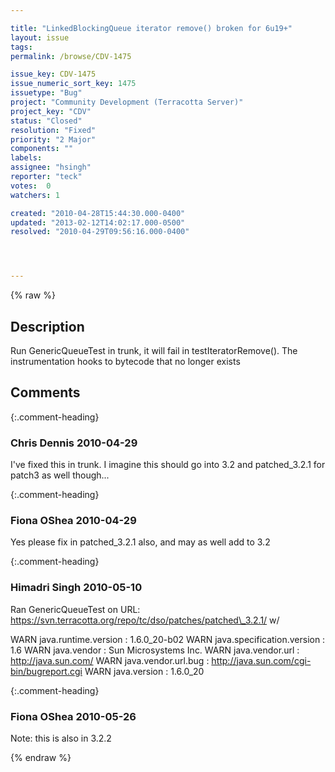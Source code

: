 ```yaml
---

title: "LinkedBlockingQueue iterator remove() broken for 6u19+"
layout: issue
tags: 
permalink: /browse/CDV-1475

issue_key: CDV-1475
issue_numeric_sort_key: 1475
issuetype: "Bug"
project: "Community Development (Terracotta Server)"
project_key: "CDV"
status: "Closed"
resolution: "Fixed"
priority: "2 Major"
components: ""
labels: 
assignee: "hsingh"
reporter: "teck"
votes:  0
watchers: 1

created: "2010-04-28T15:44:30.000-0400"
updated: "2013-02-12T14:02:17.000-0500"
resolved: "2010-04-29T09:56:16.000-0400"




---
```


{% raw %}

## Description

<div markdown="1" class="description">

Run GenericQueueTest in trunk, it will fail in testIteratorRemove(). The instrumentation hooks to bytecode that no longer exists


</div>

## Comments


{:.comment-heading}
### **Chris Dennis** <span class="date">2010-04-29</span>

<div markdown="1" class="comment">

I've fixed this in trunk.  I imagine this should go into 3.2 and patched\_3.2.1 for patch3 as well though...

</div>


{:.comment-heading}
### **Fiona OShea** <span class="date">2010-04-29</span>

<div markdown="1" class="comment">

Yes please fix in patched\_3.2.1 also, and may as well add to 3.2

</div>


{:.comment-heading}
### **Himadri Singh** <span class="date">2010-05-10</span>

<div markdown="1" class="comment">

Ran GenericQueueTest on URL: https://svn.terracotta.org/repo/tc/dso/patches/patched\_3.2.1/ w/

WARN     java.runtime.version                  : 1.6.0\_20-b02
WARN     java.specification.version            : 1.6
WARN     java.vendor                           : Sun Microsystems Inc.
WARN     java.vendor.url                       : http://java.sun.com/
WARN     java.vendor.url.bug                   : http://java.sun.com/cgi-bin/bugreport.cgi
WARN     java.version                          : 1.6.0\_20

</div>


{:.comment-heading}
### **Fiona OShea** <span class="date">2010-05-26</span>

<div markdown="1" class="comment">

Note: this is also in 3.2.2

</div>



{% endraw %}
